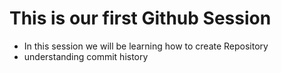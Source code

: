 # This is our first Github Session
- In this session we will be learning how to create Repository
- understanding commit history

